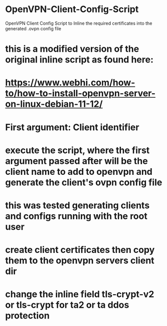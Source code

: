 # OpenVPN-Client-Config-Script
OpenVPN Client Config Script to Inline the required certificates into the generated <client>.ovpn config file
# this is a modified version of the original inline script as found here: 
# https://www.webhi.com/how-to/how-to-install-openvpn-server-on-linux-debian-11-12/


# First argument: Client identifier
# execute the script, where the first argument passed after will be the client name to add to openvpn and generate the client's ovpn config file
# this was tested generating clients and configs running with the root user 

# create client certificates then copy them to the openvpn servers client dir

# change the inline field tls-crypt-v2 or tls-crypt for ta2 or ta ddos protection
